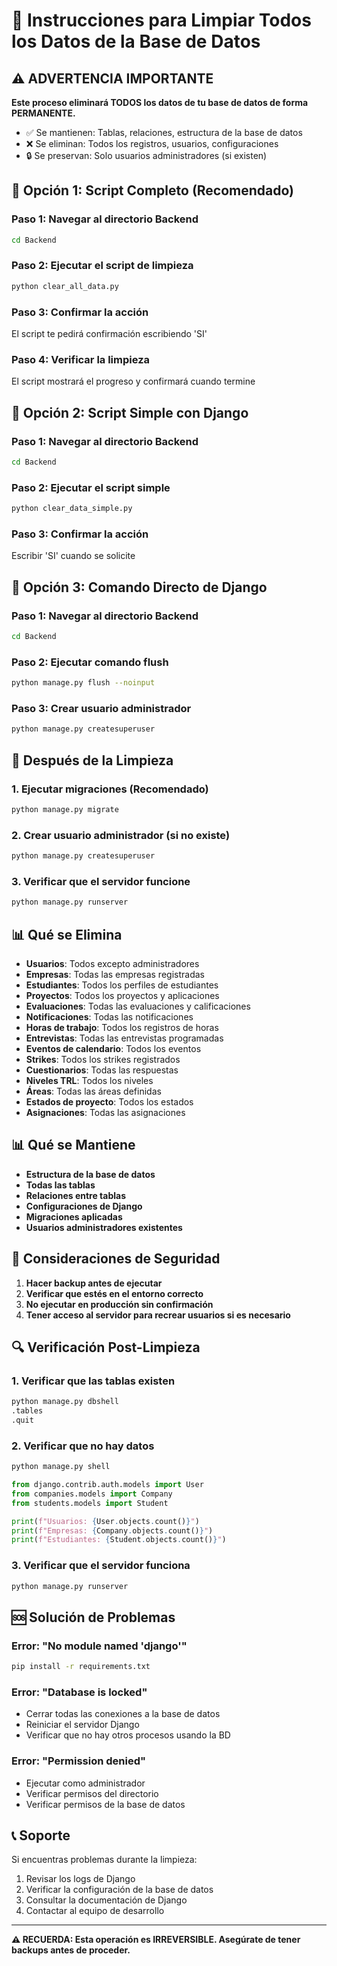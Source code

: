 # 🧹 Instrucciones para Limpiar Todos los Datos de la Base de Datos

## ⚠️ ADVERTENCIA IMPORTANTE
**Este proceso eliminará TODOS los datos de tu base de datos de forma PERMANENTE.**
- ✅ Se mantienen: Tablas, relaciones, estructura de la base de datos
- ❌ Se eliminan: Todos los registros, usuarios, configuraciones
- 🔒 Se preservan: Solo usuarios administradores (si existen)

## 🚀 Opción 1: Script Completo (Recomendado)

### Paso 1: Navegar al directorio Backend
```bash
cd Backend
```

### Paso 2: Ejecutar el script de limpieza
```bash
python clear_all_data.py
```

### Paso 3: Confirmar la acción
El script te pedirá confirmación escribiendo 'SI'

### Paso 4: Verificar la limpieza
El script mostrará el progreso y confirmará cuando termine

## 🚀 Opción 2: Script Simple con Django

### Paso 1: Navegar al directorio Backend
```bash
cd Backend
```

### Paso 2: Ejecutar el script simple
```bash
python clear_data_simple.py
```

### Paso 3: Confirmar la acción
Escribir 'SI' cuando se solicite

## 🚀 Opción 3: Comando Directo de Django

### Paso 1: Navegar al directorio Backend
```bash
cd Backend
```

### Paso 2: Ejecutar comando flush
```bash
python manage.py flush --noinput
```

### Paso 3: Crear usuario administrador
```bash
python manage.py createsuperuser
```

## 🔧 Después de la Limpieza

### 1. Ejecutar migraciones (Recomendado)
```bash
python manage.py migrate
```

### 2. Crear usuario administrador (si no existe)
```bash
python manage.py createsuperuser
```

### 3. Verificar que el servidor funcione
```bash
python manage.py runserver
```

## 📊 Qué se Elimina

- **Usuarios**: Todos excepto administradores
- **Empresas**: Todas las empresas registradas
- **Estudiantes**: Todos los perfiles de estudiantes
- **Proyectos**: Todos los proyectos y aplicaciones
- **Evaluaciones**: Todas las evaluaciones y calificaciones
- **Notificaciones**: Todas las notificaciones
- **Horas de trabajo**: Todos los registros de horas
- **Entrevistas**: Todas las entrevistas programadas
- **Eventos de calendario**: Todos los eventos
- **Strikes**: Todos los strikes registrados
- **Cuestionarios**: Todas las respuestas
- **Niveles TRL**: Todos los niveles
- **Áreas**: Todas las áreas definidas
- **Estados de proyecto**: Todos los estados
- **Asignaciones**: Todas las asignaciones

## 📊 Qué se Mantiene

- **Estructura de la base de datos**
- **Todas las tablas**
- **Relaciones entre tablas**
- **Configuraciones de Django**
- **Migraciones aplicadas**
- **Usuarios administradores existentes**

## 🚨 Consideraciones de Seguridad

1. **Hacer backup antes de ejecutar**
2. **Verificar que estés en el entorno correcto**
3. **No ejecutar en producción sin confirmación**
4. **Tener acceso al servidor para recrear usuarios si es necesario**

## 🔍 Verificación Post-Limpieza

### 1. Verificar que las tablas existen
```bash
python manage.py dbshell
.tables
.quit
```

### 2. Verificar que no hay datos
```bash
python manage.py shell
```
```python
from django.contrib.auth.models import User
from companies.models import Company
from students.models import Student

print(f"Usuarios: {User.objects.count()}")
print(f"Empresas: {Company.objects.count()}")
print(f"Estudiantes: {Student.objects.count()}")
```

### 3. Verificar que el servidor funciona
```bash
python manage.py runserver
```

## 🆘 Solución de Problemas

### Error: "No module named 'django'"
```bash
pip install -r requirements.txt
```

### Error: "Database is locked"
- Cerrar todas las conexiones a la base de datos
- Reiniciar el servidor Django
- Verificar que no hay otros procesos usando la BD

### Error: "Permission denied"
- Ejecutar como administrador
- Verificar permisos del directorio
- Verificar permisos de la base de datos

## 📞 Soporte

Si encuentras problemas durante la limpieza:
1. Revisar los logs de Django
2. Verificar la configuración de la base de datos
3. Consultar la documentación de Django
4. Contactar al equipo de desarrollo

---

**⚠️ RECUERDA: Esta operación es IRREVERSIBLE. Asegúrate de tener backups antes de proceder.**
